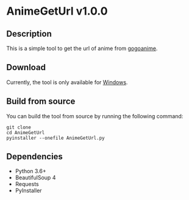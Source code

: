 # AnimeGetUrl v1.0.0

## Description

This is a simple tool to get the url of anime from [gogoanime](https://gogoanime.ee).

## Download

Currently, the tool is only available for [Windows](https://github.com/AndreasAdi/AnimeGetUrl/releases/tag/v1.0).

## Build from source

You can build the tool from source by running the following command:

    git clone   
    cd AnimeGetUrl
    pyinstaller --onefile AnimeGetUrl.py

## Dependencies

- Python 3.6+
- BeautifulSoup 4
- Requests
- PyInstaller



